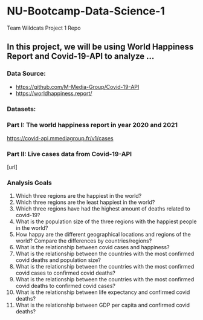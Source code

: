 # NU-Bootcamp-Data-Science-1
Team Wildcats Project 1 Repo

## In this project, we will be using World Happiness Report and Covid-19-API to analyze ...

### Data Source: 
- https://github.com/M-Media-Group/Covid-19-API
- https://worldhappiness.report/


### Datasets:

### Part I: The world happiness report in year 2020 and 2021
https://covid-api.mmediagroup.fr/v1/cases
### Part II: Live cases data from Covid-19-API
[url]

### Analysis Goals

1. Which three regions are the happiest in the world? 
2. Which three regions are the least happiest in the world?
3. Which three regions have had the highest amount of deaths related to covid-19?
4. What is the population size of the three regions with the happiest people in the world?
5. How happy are the different geographical locations and regions of the world? Compare the differences by countries/regions?
6. What is the relationship between covid cases and happiness?
7. What is the relationship between the countries with the most confirmed covid deaths and population size? 
8. What is the relationship between the countries with the most confirmed covid cases to confirmed covid deaths? 
9. What is the relationship between the countries with the most confirmed covid deaths to confirmed covid cases?
10. What is the relationship between life expectancy and confirmed covid deaths? 
11. What is the relationship between GDP per capita and confirmed covid deaths?
